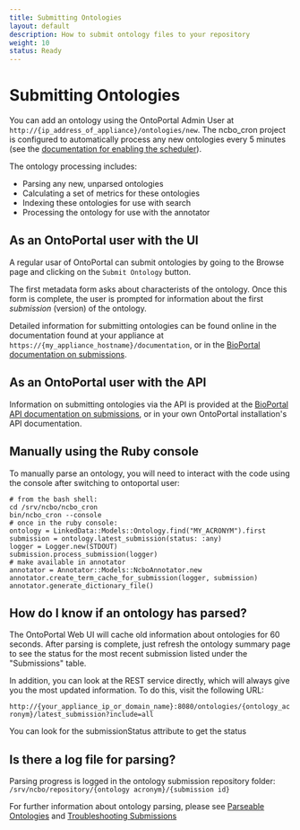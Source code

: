 ```yaml
---
title: Submitting Ontologies
layout: default
description: How to submit ontology files to your repository
weight: 10
status: Ready
---
```


# Submitting Ontologies

You can add an ontology using the OntoPortal Admin User at `http://{ip_address_of_appliance}/ontologies/new`.
The ncbo_cron project is configured to automatically process any new ontologies 
every 5 minutes (see the <a href="../../steps/initial_installation">documentation for enabling the scheduler</a>). 

The ontology processing includes:
* Parsing any new, unparsed ontologies
* Calculating a set of metrics for these ontologies
* Indexing these ontologies for use with search
* Processing the ontology for use with the annotator


## As an OntoPortal user with the UI

A regular usar of OntoPortal can submit ontologies by going to the Browse page
and clicking on the `Submit Ontology` button. 

The first metadata form asks about characterists of the ontology.
Once this form is complete, the user is prompted for information about 
the first _submission_ (version) of the ontology.

Detailed information for submitting ontologies can be found online
in the documentation found at your appliance at 
`https://{my_appliance_hostname}/documentation`,
or in the <a href="https://www.bioontology.org/wiki/BioPortal_Help#Submitting_an_ontology">BioPortal documentation on submissions</a>.

## As an OntoPortal user with the API

Information on submitting ontologies via the API is provided at the <a href="http://data.bioontology.org/documentation#OntologySubmission">BioPortal API documentation on submissions</a>, or in your own OntoPortal installation's API documentation.

## Manually using the Ruby console

To manually parse an ontology, you will need to interact with the code using the console after switching to ontoportal user:

```
# from the bash shell:
cd /srv/ncbo/ncbo_cron
bin/ncbo_cron --console
# once in the ruby console:
ontology = LinkedData::Models::Ontology.find("MY_ACRONYM").first
submission = ontology.latest_submission(status: :any)
logger = Logger.new(STDOUT)
submission.process_submission(logger)
# make available in annotator
annotator = Annotator::Models::NcboAnnotator.new
annotator.create_term_cache_for_submission(logger, submission)
annotator.generate_dictionary_file()
```

## How do I know if an ontology has parsed?

The OntoPortal Web UI will cache old information about ontologies for 60 seconds. After parsing is complete, just refresh the ontology summary page to see the status for the most recent submission listed under the "Submissions" table.

In addition, you can look at the REST service directly, which will always give you the most updated information. To do this, visit the following URL:

`http://{your_appliance_ip_or_domain_name}:8080/ontologies/{ontology_acronym}/latest_submission?include=all`

You can look for the submissionStatus attribute to get the status

## Is there a log file for parsing?

Parsing progress is logged in the ontology submission repository folder: `/srv/ncbo/repository/{ontology acronym}/{submission id}`

For further information about ontology parsing, 
please see <a href="../parseable_ontologies">Parseable Ontologies</a>
and <a href="../troubleshooting_submissions">Troubleshooting Submissions</a>

